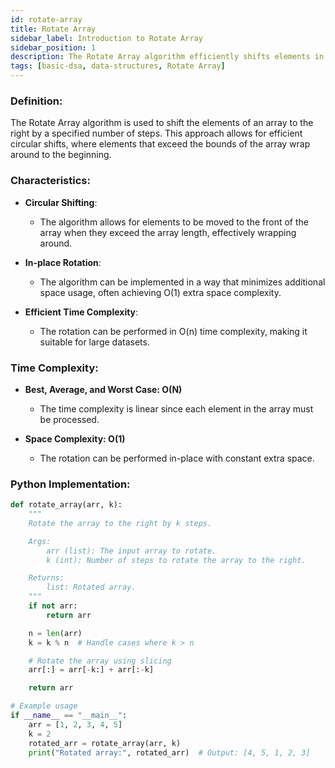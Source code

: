 ```yaml
---
id: rotate-array
title: Rotate Array
sidebar_label: Introduction to Rotate Array
sidebar_position: 1
description: The Rotate Array algorithm efficiently shifts elements in an array to the right by a given number of steps. This method is particularly useful for circular shifts in data manipulation.
tags: [basic-dsa, data-structures, Rotate Array]
---
```


### Definition:

The Rotate Array algorithm is used to shift the elements of an array to the right by a specified number of steps. This approach allows for efficient circular shifts, where elements that exceed the bounds of the array wrap around to the beginning.

### Characteristics:

- **Circular Shifting**: 
  - The algorithm allows for elements to be moved to the front of the array when they exceed the array length, effectively wrapping around.

- **In-place Rotation**:
  - The algorithm can be implemented in a way that minimizes additional space usage, often achieving O(1) extra space complexity.

- **Efficient Time Complexity**:
  - The rotation can be performed in O(n) time complexity, making it suitable for large datasets.

### Time Complexity:

- **Best, Average, and Worst Case: O(N)**  
  - The time complexity is linear since each element in the array must be processed.

- **Space Complexity: O(1)**  
  - The rotation can be performed in-place with constant extra space.

### Python Implementation:

```python
def rotate_array(arr, k):
    """
    Rotate the array to the right by k steps.

    Args:
        arr (list): The input array to rotate.
        k (int): Number of steps to rotate the array to the right.

    Returns:
        list: Rotated array.
    """
    if not arr:
        return arr

    n = len(arr)
    k = k % n  # Handle cases where k > n

    # Rotate the array using slicing
    arr[:] = arr[-k:] + arr[:-k]

    return arr

# Example usage
if __name__ == "__main__":
    arr = [1, 2, 3, 4, 5]
    k = 2
    rotated_arr = rotate_array(arr, k)
    print("Rotated array:", rotated_arr)  # Output: [4, 5, 1, 2, 3]
